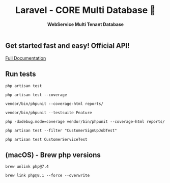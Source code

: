<div align="center">
  <br>
  <h1>Laravel - CORE Multi Database 🌱</h1>
  <strong>WebService Multi Tenant Database</strong>
</div>
<br>

## Get started fast and easy! Official API!

<p align="left">
  <a href="#">Full Documentation</a>
</p>

## Run tests

`php artisan test`

`php artisan test --coverage`

`vendor/bin/phpunit --coverage-html reports/`

`vendor/bin/phpunit --testsuite Feature`

`php -dxdebug.mode=coverage vendor/bin/phpunit --coverage-html reports/`

`php artisan test --filter "CustomerSignUpJobTest"`

`php artisan test CustomerServiceTest`

## (macOS) - Brew php versions

`brew unlink php@7.4`

`brew link php@8.1 --force --overwrite`
